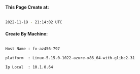 
   
#### This Page Create at:

```bash

2022-11-19 - 21:14:02 UTC

```

#### Create By Machine:

```bash

Host Name : fv-az456-797

platform  : Linux-5.15.0-1022-azure-x86_64-with-glibc2.31

Ip Local  : 10.1.0.64

```

